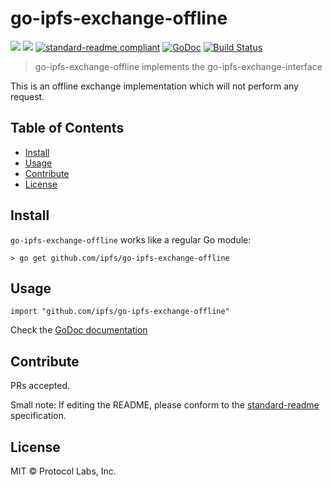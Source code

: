 # go-ipfs-exchange-offline

[![](https://img.shields.io/badge/made%20by-Protocol%20Labs-blue.svg?style=flat-square)](http://ipn.io)
[![](https://img.shields.io/badge/project-IPFS-blue.svg?style=flat-square)](http://ipfs.io/)
[![standard-readme compliant](https://img.shields.io/badge/standard--readme-OK-green.svg?style=flat-square)](https://github.com/RichardLitt/standard-readme)
[![GoDoc](https://godoc.org/github.com/ipfs/go-ipfs-exchange-offline?status.svg)](https://godoc.org/github.com/ipfs/go-ipfs-exchange-offline)
[![Build Status](https://travis-ci.org/ipfs/go-ipfs-exchange-offline.svg?branch=master)](https://travis-ci.org/ipfs/go-ipfs-exchange-offline)

> go-ipfs-exchange-offline implements the go-ipfs-exchange-interface

This is an offline exchange implementation which will not perform any request.

## Table of Contents

- [Install](#install)
- [Usage](#usage)
- [Contribute](#contribute)
- [License](#license)

## Install

`go-ipfs-exchange-offline` works like a regular Go module:

```
> go get github.com/ipfs/go-ipfs-exchange-offline
```

## Usage

```
import "github.com/ipfs/go-ipfs-exchange-offline"
```

Check the [GoDoc documentation](https://godoc.org/github.com/ipfs/go-ipfs-exchange-offline)

## Contribute

PRs accepted.

Small note: If editing the README, please conform to the [standard-readme](https://github.com/RichardLitt/standard-readme) specification.

## License

MIT © Protocol Labs, Inc.
